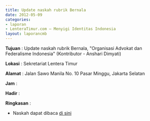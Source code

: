 ```yaml
---
title: Update naskah rubrik Bernala
date: 2012-05-09
categories:
- laporan
- LenteraTimur.com – Menyigi Identitas Indonesia
layout: laporancmb
---
```



**Tujuan** : Update naskah rubrik Bernala, "Organisasi Advokat dan Federalisme Indonesia" (Kontributor - Anshari Dimyati) 

**Lokasi** : Sekretariat Lentera Timur 

**Alamat** : Jalan Sawo Manila No. 10 Pasar Minggu, Jakarta Selatan

**Jam** : 

**Hadir** :  


**Ringkasan** : 
* Naskah dapat dibaca [di sini](http://www.lenteratimur.com/2012/05/organisasi-advokat-dan-federalisme-indonesia/)
